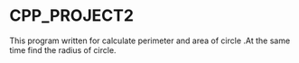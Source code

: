 # CPP_PROJECT2
This program written for calculate perimeter and area of circle .At the same time find the radius of circle.
